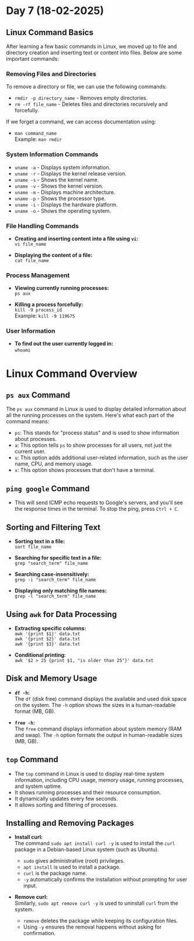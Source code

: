 # Day 7 (18-02-2025)

## Linux Command Basics

After learning a few basic commands in Linux, we moved up to file and directory creation and inserting text or content into files. Below are some important commands:

### Removing Files and Directories

To remove a directory or file, we can use the following commands:  
- `rmdir -p directory_name` - Removes empty directories.  
- `rm -rf file_name` - Deletes files and directories recursively and forcefully.

If we forget a command, we can access documentation using:  
- `man command_name`  
Example: `man rmdir`

### System Information Commands

- `uname -a` - Displays system information.  
- `uname -r` - Displays the kernel release version.  
- `uname -s` - Shows the kernel name.  
- `uname -v` - Shows the kernel version.  
- `uname -m` - Displays machine architecture.  
- `uname -p` - Shows the processor type.  
- `uname -i` - Displays the hardware platform.  
- `uname -o` - Shows the operating system.

### File Handling Commands

- **Creating and inserting content into a file using `vi`:**  
  `vi file_name`

- **Displaying the content of a file:**  
  `cat file_name`

### Process Management

- **Viewing currently running processes:**  
  `ps aux`

- **Killing a process forcefully:**  
  `kill -9 process_id`  
  Example: `kill -9 119675`

### User Information

- **To find out the user currently logged in:**  
  `whoami`


# Linux Command Overview

## `ps aux` Command

The `ps aux` command in Linux is used to display detailed information about all the running processes on the system. Here's what each part of the command means:
- `ps`: This stands for "process status" and is used to show information about processes.
- `a`: This option tells `ps` to show processes for all users, not just the current user.
- `u`: This option adds additional user-related information, such as the user name, CPU, and memory usage.
- `x`: This option shows processes that don't have a terminal.

## `ping google` Command

- This will send ICMP echo requests to Google's servers, and you'll see the response times in the terminal. To stop the ping, press `Ctrl + C`.

## Sorting and Filtering Text

- **Sorting text in a file:**  
  `sort file_name`
  
- **Searching for specific text in a file:**  
  `grep "search_term" file_name`
  
- **Searching case-insensitively:**  
  `grep -i "search_term" file_name`
  
- **Displaying only matching file names:**  
  `grep -l "search_term" file_name`

## Using `awk` for Data Processing

- **Extracting specific columns:**  
  `awk '{print $1}' data.txt`  
  `awk '{print $2}' data.txt`  
  `awk '{print $3}' data.txt`
  
- **Conditional printing:**  
  `awk '$2 > 25 {print $1, "is older than 25"}' data.txt`

## Disk and Memory Usage

- **`df -h`:**  
  The `df` (disk free) command displays the available and used disk space on the system. The `-h` option shows the sizes in a human-readable format (MB, GB).

- **`free -h`:**  
  The `free` command displays information about system memory (RAM and swap). The `-h` option formats the output in human-readable sizes (MB, GB).

## `top` Command

- The `top` command in Linux is used to display real-time system information, including CPU usage, memory usage, running processes, and system uptime.
- It shows running processes and their resource consumption.
- It dynamically updates every few seconds.
- It allows sorting and filtering of processes.

## Installing and Removing Packages

- **Install curl:**  
  The command `sudo apt install curl -y` is used to install the `curl` package in a Debian-based Linux system (such as Ubuntu).
  - `sudo` gives administrative (root) privileges.
  - `apt install` is used to install a package.
  - `curl` is the package name.
  - `-y` automatically confirms the installation without prompting for user input.

- **Remove curl:**  
  Similarly, `sudo apt remove curl -y` is used to uninstall `curl` from the system.
  - `remove` deletes the package while keeping its configuration files.
  - Using `-y` ensures the removal happens without asking for confirmation.
